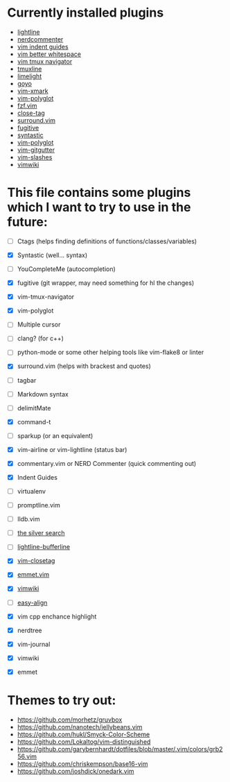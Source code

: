 # Currently installed plugins
* [lightline](https://github.com/itchyny/lightline.vim)
* [nerdcommenter](https://github.com/scrooloose/nerdcommenter)
* [vim indent guides](https://github.com/nathanaelkane/vim-indent-guides)
* [vim better whitespace](https://github.com/ntpeters/vim-better-whitespace)
* [vim tmux navigator](https://github.com/christoomey/vim-tmux-navigator)
* [tmuxline](https://github.com/edkolev/tmuxline.vim)
* [limelight](https://github.com/junegunn/limelight.vim)
* [goyo](https://github.com/junegunn/goyo.vim)
* [vim-xmark](https://github.com/junegunn/vim-xmark)
* [vim-polyglot](https://github.com/sheerun/vim-polyglot)
* [fzf.vim](https://github.com/junegunn/fzf.vim)
* [close-tag](https://github.com/alvan/vim-closetag)
* [surround.vim](https://github.com/tpope/vim-surround)
* [fugitive](https://github.com/tpope/vim-fugitive)
* [syntastic](https://github.com/vim-syntastic/syntastic)
* [vim-polyglot](https://github.com/sheerun/vim-polyglot)
* [vim-gitgutter](https://github.com/airblade/vim-gitgutter)
* [vim-slashes](https://github.com/junegunn/vim-slash)
* [vimwiki](https://github.com/vimwiki/vimwiki)

# This file contains some plugins which I want to try to use in the future:
- [ ] Ctags (helps finding definitions of functions/classes/variables)
- [x] Syntastic (well... syntax)
- [ ] YouCompleteMe (autocompletion)
- [x] fugitive (git wrapper, may need something for hl the changes)
- [x] vim-tmux-navigator
- [x] vim-polyglot
- [ ] Multiple cursor
- [ ] clang? (for c++)
- [ ] python-mode or some other helping tools like vim-flake8 or linter
- [x] surround.vim (helps with brackest and quotes)
- [ ] tagbar
- [ ] Markdown syntax
- [ ] delimitMate
- [x] command-t
- [ ] sparkup (or an equivalent)
- [x] vim-airline or vim-lightline (status bar)
- [x] commentary.vim or NERD Commenter (quick commenting out)
- [x] Indent Guides
- [ ] virtualenv
- [ ] promptline.vim
- [ ] lldb.vim
- [ ] [the silver search](https://github.com/ggreer/the_silver_searcher)
- [ ] [lightline-bufferline](https://vimawesome.com/plugin/lightline-bufferline)
- [x] [vim-closetag](https://vimawesome.com/plugin/vim-closetag)
- [x] [emmet.vim](https://vimawesome.com/plugin/emmet-vim)
- [x] [vimwiki](https://github.com/vimwiki/vimwiki)
- [ ] [easy-align](https://github.com/junegunn/vim-easy-align)
- [x] vim cpp enchance highlight
- [x] nerdtree 
- [x] vim-journal
- [x] vimwiki
- [x] emmet


# Themes to try out:
* https://github.com/morhetz/gruvbox
* https://github.com/nanotech/jellybeans.vim
* https://github.com/hukl/Smyck-Color-Scheme
* https://github.com/Lokaltog/vim-distinguished
* https://github.com/garybernhardt/dotfiles/blob/master/.vim/colors/grb256.vim
* https://github.com/chriskempson/base16-vim
* https://github.com/joshdick/onedark.vim
